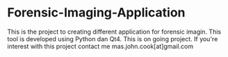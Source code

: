 # Forensic-Imaging-Application

This is the project to creating different application for forensic imagin. This tool is developed using Python dan Qt4. This is on going project. If you're interest with this project contact me mas.john.cook[at]gmail.com 
